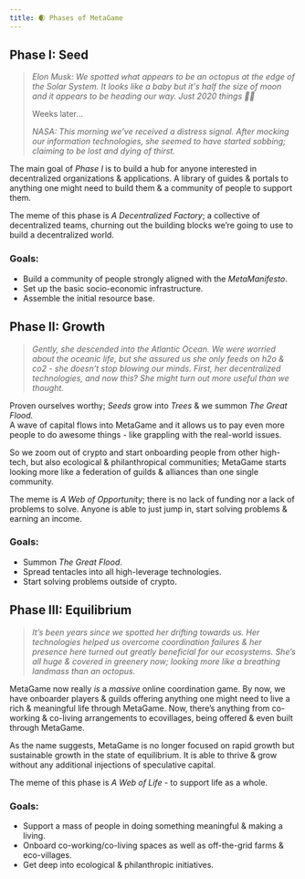```yaml
---
title: 🌒 Phases of MetaGame
---
```


## **Phase I: Seed**

> _Elon Musk: We spotted what appears to be an octopus at the edge of the Solar System. It looks like a baby but it's half the size of moon and it appears to be heading our way. Just 2020 things 🤷‍♂️_
> 
> Weeks later...
> 
> _NASA: This morning we’ve received a distress signal. After mocking our information technologies, she seemed to have started sobbing; claiming to be lost and dying of thirst._

The main goal of _Phase I_ is to build a hub for anyone interested in decentralized organizations & applications. A library of guides & portals to anything one might need to build them & a community of people to support them.

The meme of this phase is _A Decentralized Factory_; a collective of decentralized teams, churning out the building blocks we’re going to use to build a decentralized world.

### Goals:

-   Build a community of people strongly aligned with the _MetaManifesto_.
-   Set up the basic socio-economic infrastructure.
-   Assemble the initial resource base.
    

## **Phase II: Growth**

> _Gently, she descended into the Atlantic Ocean. We were worried about the oceanic life, but she assured us she only feeds on h2o & co2 - she doesn’t stop blowing our minds. First, her decentralized technologies, and now this? She might turn out more useful than we thought._

Proven ourselves worthy; _Seeds_ grow into _Trees_ & we summon _The Great Flood._  
A wave of capital flows into MetaGame and it allows us to pay even more people to do awesome things - like grappling with the real-world issues.

So we zoom out of crypto and start onboarding people from other high-tech, but also ecological & philanthropical communities; MetaGame starts looking more like a federation of guilds & alliances than one single community.

The meme is _A Web of Opportunity_; there is no lack of funding nor a lack of problems to solve. Anyone is able to just jump in, start solving problems & earning an income.

### Goals:

-   Summon _The Great Flood_.
-   Spread tentacles into all high-leverage technologies.
-   Start solving problems outside of crypto.
    

## **Phase III: Equilibrium**

> _It’s been years since we spotted her drifting towards us. Her technologies helped us overcome coordination failures & her presence here turned out greatly beneficial for our ecosystems. She’s all huge & covered in greenery now; looking more like a breathing landmass than an octopus._

MetaGame now really _is_ a _massive_ online coordination game. By now, we have onboarder players & guilds offering anything one might need to live a rich & meaningful life through MetaGame. Now, there’s anything from co-working & co-living arrangements to ecovillages, being offered & even built through MetaGame.

As the name suggests, MetaGame is no longer focused on rapid growth but sustainable growth in the state of equilibrium. It is able to thrive & grow without any additional injections of speculative capital.

The meme of this phase is _A Web of Life_ - to support life as a whole.

### Goals:

-   Support a mass of people in doing something meaningful & making a living.
-   Onboard co-working/co-living spaces as well as off-the-grid farms & eco-villages.
-   Get deep into ecological & philanthropic initiatives.
